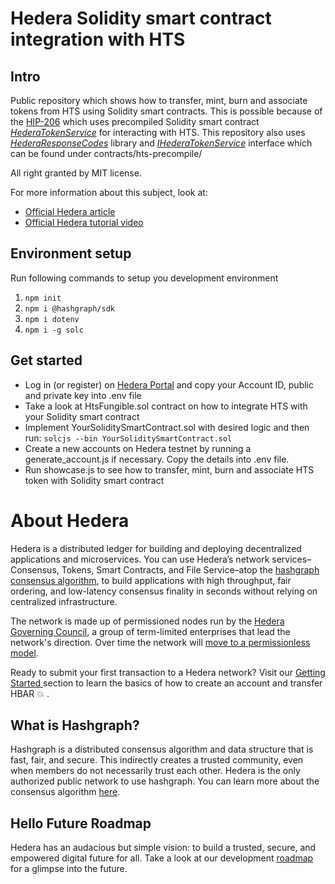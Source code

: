 # Hedera Solidity smart contract integration with HTS

## Intro

Public repository which shows how to transfer, mint, burn and associate tokens from HTS using Solidity smart contracts.
This is possible because of the [HIP-206](https://hips.hedera.com/hip/hip-206) which uses precompiled Solidity smart contract [_HederaTokenService_](https://github.com/hashgraph/hedera-smart-contracts/blob/main/contracts/hts-precompile/HederaTokenService.sol) for interacting with HTS. This repository also uses [_HederaResponseCodes_](https://github.com/hashgraph/hedera-smart-contracts/blob/main/contracts/hts-precompile/HederaResponseCodes.sol) library and [_IHederaTokenService_](https://github.com/hashgraph/hedera-smart-contracts/blob/main/contracts/hts-precompile/IHederaTokenService.sol) interface which can be found under contracts/hts-precompile/

All right granted by MIT license.

For more information about this subject, look at:

- [Official Hedera article](https://hedera.com/blog/how-to-deploy-smart-contracts-on-hedera-part-2-a-contract-with-hedera-token-service-integration)
- [Official Hedera tutorial video](https://www.youtube.com/watch?v=QK7FfeNHMSQ)

## Environment setup

Run following commands to setup you development environment

1. `npm init`
2. `npm i @hashgraph/sdk`
3. `npm i dotenv`
4. `npm i -g solc`

## Get started

- Log in (or register) on [Hedera Portal](https://portal.hedera.com/login) and copy your Account ID, public and private key into .env file
- Take a look at HtsFungible.sol contract on how to integrate HTS with your Solidity smart contract
- Implement YourSoliditySmartContract.sol with desired logic and then run:
  `solcjs --bin YourSoliditySmartContract.sol`
- Create a new accounts on Hedera testnet by running a generate_account.js if necessary. Copy the details into .env file.
- Run showcase.js to see how to transfer, mint, burn and associate HTS token with Solidity smart contract

# About Hedera

Hedera is a distributed ledger for building and deploying decentralized applications and microservices. You can use Hedera’s network services– Consensus, Tokens, Smart Contracts, and File Service–atop the [hashgraph consensus algorithm](core-concepts/hashgraph-consensus-algorithms/), to build applications with high throughput, fair ordering, and low-latency consensus finality in seconds without relying on centralized infrastructure.

The network is made up of permissioned nodes run by the [Hedera Governing Council](https://hedera.com/council), a group of term-limited enterprises that lead the network's direction. Over time the network will [move to a permissionless model](https://www.youtube.com/watch?v=QTNNYeSks-s).

Ready to submit your first transaction to a Hedera network? Visit our [Getting Started ](getting-started/introduction.md)section to learn the basics of how to create an account and transfer HBAR :boom: .

## What is Hashgraph?

Hashgraph is a distributed consensus algorithm and data structure that is fast, fair, and secure. This indirectly creates a trusted community, even when members do not necessarily trust each other. Hedera is the only authorized public network to use hashgraph. You can learn more about the consensus algorithm [here](core-concepts/hashgraph-consensus-algorithms/).

## Hello Future Roadmap

Hedera has an audacious but simple vision: to build a trusted, secure, and empowered digital future for all. Take a look at our development [roadmap](https://hedera.com/roadmap) for a glimpse into the future.
